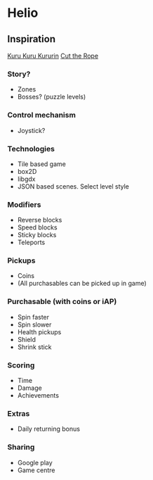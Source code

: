 # Helio

## Inspiration
[Kuru Kuru Kururin](http://game-oldies.com/play-online/kurukuru-kururin-nintendo-game-boy-advance)
[Cut the Rope](http://www.cuttherope.net/)


### Story?
* Zones
* Bosses? (puzzle levels)

### Control mechanism
* Joystick?

### Technologies

* Tile based game
* box2D
* libgdx
* JSON based scenes. Select level style

### Modifiers
* Reverse blocks
* Speed blocks
* Sticky blocks
* Teleports

### Pickups
* Coins
* (All purchasables can be picked up in game)

### Purchasable (with coins or iAP)
* Spin faster
* Spin slower
* Health pickups
* Shield
* Shrink stick

### Scoring
* Time
* Damage
* Achievements

### Extras
* Daily returning bonus



### Sharing
* Google play
* Game centre
